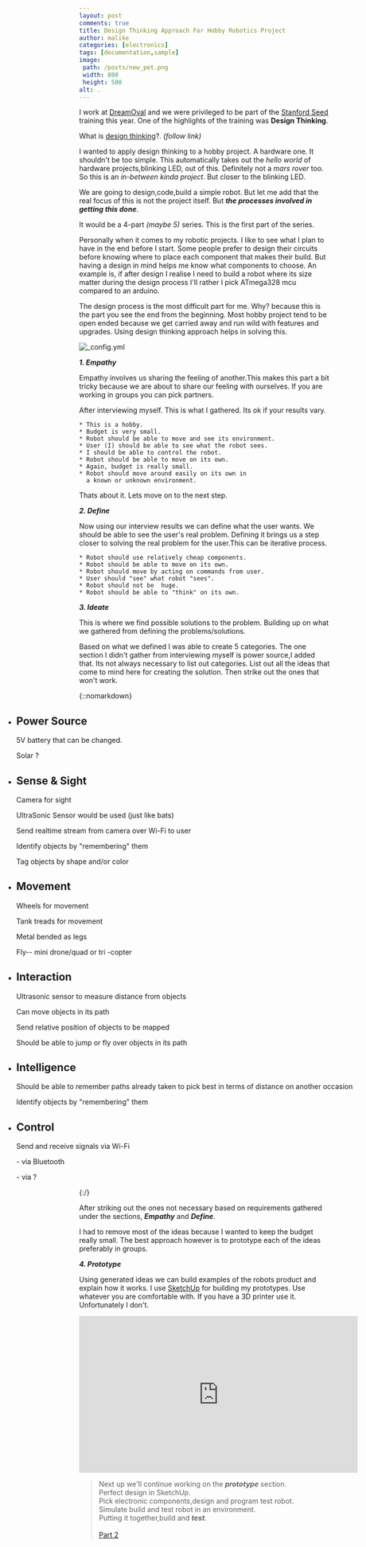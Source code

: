 ```yaml
---
layout: post
comments: true
title: Design Thinking Approach For Hobby Robotics Project
author: malike
categories: [electronics]
tags: [documentation,sample]
image:
 path: /posts/new_pet.png
 width: 800
 height: 500
alt: .
---
```


I work at [DreamOval](http://dreamoval.com) and we were privileged to be part of the [Stanford Seed](https://seed.stanford.edu/)
training this year. One of the highlights of the training was **Design Thinking**.

What is  [design thinking](https://dschool.stanford.edu/sandbox/groups/designresources/wiki/36873/attachments/74b3d/ModeGuideBOOTCAMP2010L.pdf)?.
*(follow link)*

I wanted to apply design thinking to a hobby project. A hardware one. It shouldn't be too simple. This automatically takes out the *hello world* of hardware projects,blinking LED, out of this.
Definitely not a *mars rover* too. So this is an *in-between kinda project*. But closer to the blinking
LED.

We are going to design,code,build a simple robot. But let me add that the real focus of this is not the project itself. But ***the processes involved in getting this done***.

It would be a 4-part *(maybe 5)* series. This is the first part of the series.

Personally when it comes to my robotic projects. I like to see what I plan to have in the end before
I start. Some people prefer to design their circuits before knowing where to place each component that
makes their build. But having a design in mind helps me know what components to choose.
An example is, if after design I realise I need to build a robot where its size matter during the
design process I'll rather I pick ATmega328 mcu compared to an arduino.


The design process is the most difficult part for me. Why? because this is the part you see the end
from the beginning. Most hobby project tend to be open ended because we get carried away and run wild with features and upgrades. Using design thinking approach helps in solving this.

![_config.yml]({/posts/design-thinking.png)

***1. Empathy***

Empathy involves us sharing the feeling of another.This makes this part a bit tricky because we are
about to share our feeling with ourselves. If you are working in groups you can pick partners.

After interviewing myself. This is what I gathered. Its ok if your results vary.

    * This is a hobby.
	* Budget is very small.
	* Robot should be able to move and see its environment.
	* User (I) should be able to see what the robot sees.
	* I should be able to control the robot.
	* Robot should be able to move on its own.
	* Again, budget is really small.
	* Robot should move around easily on its own in
	  a known or unknown environment.

Thats about it. Lets move on to the next step.

***2. Define***

Now using our interview results we can define what the user wants. We should be able to see the user's
real problem. Defining it brings us a step closer to solving the real problem for the user.This can be iterative process.


	* Robot should use relatively cheap components.
	* Robot should be able to move on its own.
	* Robot should move by acting on commands from user.
	* User should "see" what robot "sees".
	* Robot should not be  huge.
	* Robot should be able to "think" on its own.


***3. Ideate***

This is where we find possible solutions to the problem. Building up on what we gathered from defining the
problems/solutions.

Based on what we defined I was able to create 5 categories. The one section I didn't gather from interviewing myself is power source,I added that. Its not always necessary to list out categories.
List out all the ideas that come to mind here for creating the solution. Then strike out the ones that
won't work.

{::nomarkdown}

<div class="stickynote">

<ul style="width:150%;margin-left:-150px;">
    <li>
      <span>
        <h2>Power Source</h2>
        <p>5V battery that can be changed.</p>
        <p class="strike-through">Solar ?</p>
      </span>
    </li>
    <li>
      <span>
        <h2>Sense & Sight</h2>
        <p class="strike-through">Camera for sight</p>
        <p>UltraSonic Sensor would be used (just like bats)</p>
        <p class="strike-through">Send realtime stream from camera over Wi-Fi to user</p>
        <p class="strike-through">Identify objects by "remembering" them</p>
        <p class="strike-through">Tag objects by shape and/or color</p>
      </a>
    </li>
    <li>
      <span>
        <h2>Movement</h2>
        <p class="strike-through">Wheels for movement</p>
        <p class="strike-through">Tank treads for movement</p>
        <p>Metal bended as legs</p>
        <p class="strike-through">Fly-- mini drone/quad or tri -copter</p>
      </span>
    </li>
    <li>
      <span>
        <h2>Interaction</h2>
        <p>Ultrasonic sensor to measure distance from objects</p>
        <p class="strike-through">Can move objects in its path</p>
        <p>Send relative position of objects to be mapped</p>
        <p class="strike-through">Should be able to jump or fly over objects in its path</p>
      </span>
    </li>
    <li>
      <span>
        <h2>Intelligence</h2>
        <p class="strike-through">Should be able to remember paths already taken  to pick best
          in terms of distance on another occasion</p>
        <p class="strike-through">Identify objects by "remembering" them</p>
      </span>
    </li>
    <li>
      <span>
        <h2>Control</h2>
        <p class="strike-through">Send and receive signals via Wi-Fi</p>
        <p> - via Bluetooth</p>
        <p> - via ?</p>
      </span>
    </li>
   </ul>
  </div>
{:/}



After striking out the ones not necessary based on requirements gathered
under the sections, ***Empathy*** and ***Define***.

I had to remove most of the ideas because I wanted to keep the budget really small.
The best approach however is to prototype each of the ideas preferably in groups.

***4. Prototype***

Using generated ideas we can build examples of the robots product and explain how it works.
I use [SketchUp](http://www.sketchup.com/) for building my prototypes. Use whatever you are comfortable with. If you have a 3D printer use it. Unfortunately I don't.


<iframe width="560" height="315" src="https://www.youtube.com/embed/mt5zsMHGz4k" frameborder="0" allowfullscreen></iframe>

<br/>

> Next up we'll continue working on the ***prototype*** section.<br/>
 Perfect design in SketchUp.<br/>
 Pick  electronic components,design and program test robot.<br/>
 Simulate build and test robot in an environment.<br/>
 Putting it together,build and ***test***.<br/><br/>
 [Part 2 ](http://malike.github.io/Design-Thinking-Approach-For-Robotic-Hobbyist-2)


